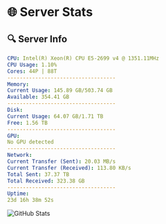 # 🌐 Server Stats
## 🔍 Server Info
```yaml
CPU: Intel(R) Xeon(R) CPU E5-2699 v4 @ 1351.11MHz
CPU Usage: 1.10%
Cores: 44P | 88T
-----------------------------------
Memory:
Current Usage: 145.89 GB/503.74 GB
Available: 354.41 GB
-----------------------------------
Disk:
Current Usage: 64.07 GB/1.71 TB
Free: 1.56 TB
-----------------------------------
GPU:
No GPU detected
-----------------------------------
Network:
Current Transfer (Sent): 20.03 MB/s
Current Transfer (Received): 113.80 KB/s
Total Sent: 37.37 TB
Total Received: 323.38 GB
-----------------------------------
Uptime:
23d 16h 38m 52s
```
![GitHub Stats](https://img.shields.io/badge/Updated-2025-03-31_14:01:41-blue)